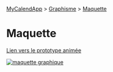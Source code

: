 [MyCalendApp](../README.md) > [Graphisme](./graphisme.md) > [Maquette](maquette.md)

# Maquette
[Lien vers le prototype animée](https://xd.adobe.com/view/462ca37e-2ec7-48b6-afaa-01619b3b2be1-137f/)

<a align="center" href="https://xd.adobe.com/view/462ca37e-2ec7-48b6-afaa-01619b3b2be1-137f/">
  <img src="https://github.com/MyCalendApp/Wiki/blob/master/img/home.png" alt="maquette graphique"/>
</a>

